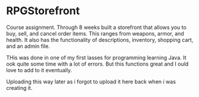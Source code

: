 # RPGStorefront

Course assignment. Through 8 weeks built a storefront that allows you to buy, sell, and cancel order items. This ranges from weapons, armor, and health. It also has the functionality of descriptions, inventory, shopping cart, and an admin file.

THis was done in one of my first lasses for programming learning Java. It ook quite some time with a lot of errors. But this functions great and I ould love to add to it eventually. 

Uploading this way later as i forgot to upload it here back when i was creating it.
